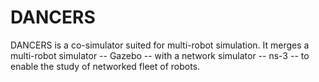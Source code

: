 # DANCERS
DANCERS is a co-simulator suited for multi-robot simulation. It merges a multi-robot simulator -- Gazebo -- with a network simulator -- ns-3 -- to enable the study of networked fleet of robots.
